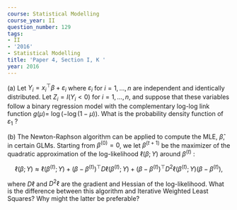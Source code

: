 ```yaml
---
course: Statistical Modelling
course_year: II
question_number: 129
tags:
- II
- '2016'
- Statistical Modelling
title: 'Paper 4, Section I, K '
year: 2016
---
```




(a) Let $Y_{i}=x_{i}^{\top} \beta+\varepsilon_{i}$ where $\varepsilon_{i}$ for $i=1, \ldots, n$ are independent and identically distributed. Let $Z_{i}=I\left(Y_{i}<0\right)$ for $i=1, \ldots, n$, and suppose that these variables follow a binary regression model with the complementary log-log link function $g(\mu)=$ $\log (-\log (1-\mu))$. What is the probability density function of $\varepsilon_{1}$ ?

(b) The Newton-Raphson algorithm can be applied to compute the MLE, $\hat{\beta}$, in certain GLMs. Starting from $\beta^{(0)}=0$, we let $\beta^{(t+1)}$ be the maximizer of the quadratic approximation of the log-likelihood $\ell(\beta ; Y)$ around $\beta^{(t)}$ :

$$\ell(\beta ; Y) \approx \ell\left(\beta^{(t)} ; Y\right)+\left(\beta-\beta^{(t)}\right)^{\top} D \ell\left(\beta^{(t)} ; Y\right)+\left(\beta-\beta^{(t)}\right)^{\top} D^{2} \ell\left(\beta^{(t)} ; Y\right)\left(\beta-\beta^{(t)}\right),$$

where $D \ell$ and $D^{2} \ell$ are the gradient and Hessian of the log-likelihood. What is the difference between this algorithm and Iterative Weighted Least Squares? Why might the latter be preferable?